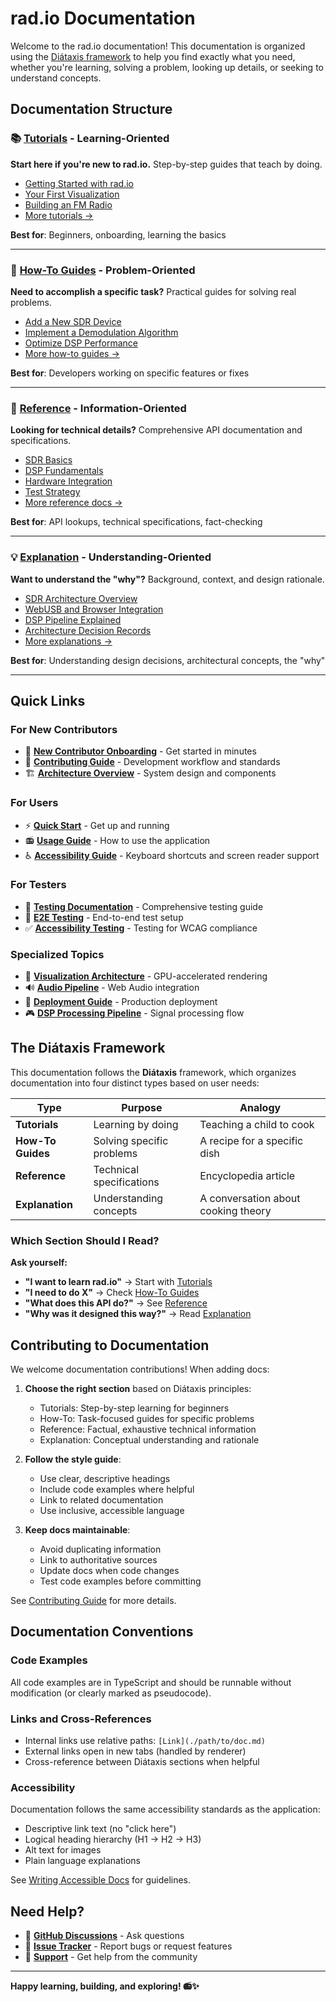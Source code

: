 # rad.io Documentation

Welcome to the rad.io documentation! This documentation is organized using the [Diátaxis framework](https://diataxis.fr/) to help you find exactly what you need, whether you're learning, solving a problem, looking up details, or seeking to understand concepts.

## Documentation Structure

### 📚 [Tutorials](./tutorials/) - Learning-Oriented

**Start here if you're new to rad.io.** Step-by-step guides that teach by doing.

- [Getting Started with rad.io](./tutorials/01-getting-started.md)
- [Your First Visualization](./tutorials/02-first-visualization.md)
- [Building an FM Radio](./tutorials/03-fm-radio-receiver.md)
- [More tutorials →](./tutorials/)

**Best for**: Beginners, onboarding, learning the basics

---

### 🔧 [How-To Guides](./how-to/) - Problem-Oriented

**Need to accomplish a specific task?** Practical guides for solving real problems.

- [Add a New SDR Device](./how-to/add-new-sdr-device.md)
- [Implement a Demodulation Algorithm](./how-to/implement-demodulation.md)
- [Optimize DSP Performance](./how-to/optimize-dsp-performance.md)
- [More how-to guides →](./how-to/)

**Best for**: Developers working on specific features or fixes

---

### 📖 [Reference](./reference/) - Information-Oriented

**Looking for technical details?** Comprehensive API documentation and specifications.

- [SDR Basics](./reference/sdr-basics.md)
- [DSP Fundamentals](./reference/dsp-fundamentals.md)
- [Hardware Integration](./reference/hardware-integration.md)
- [Test Strategy](./reference/test-strategy.md)
- [More reference docs →](./reference/)

**Best for**: API lookups, technical specifications, fact-checking

---

### 💡 [Explanation](./explanation/) - Understanding-Oriented

**Want to understand the "why"?** Background, context, and design rationale.

- [SDR Architecture Overview](./explanation/sdr-architecture-overview.md)
- [WebUSB and Browser Integration](./explanation/webusb-browser-integration.md)
- [DSP Pipeline Explained](./explanation/dsp-pipeline-explained.md)
- [Architecture Decision Records](./decisions/)
- [More explanations →](./explanation/)

**Best for**: Understanding design decisions, architectural concepts, the "why"

---

## Quick Links

### For New Contributors
- 🚀 **[New Contributor Onboarding](./ONBOARDING.md)** - Get started in minutes
- 📝 **[Contributing Guide](../CONTRIBUTING.md)** - Development workflow and standards
- 🏗️ **[Architecture Overview](../ARCHITECTURE.md)** - System design and components

### For Users
- ⚡ **[Quick Start](../README.md#quick-start)** - Get up and running
- 📻 **[Usage Guide](../README.md#usage-guide)** - How to use the application
- ♿ **[Accessibility Guide](../ACCESSIBILITY.md)** - Keyboard shortcuts and screen reader support

### For Testers
- 🧪 **[Testing Documentation](./testing/)** - Comprehensive testing guide
- 🎯 **[E2E Testing](./e2e-tests.md)** - End-to-end test setup
- ✅ **[Accessibility Testing](./ACCESSIBILITY-TESTING-GUIDE.md)** - Testing for WCAG compliance

### Specialized Topics
- 🎨 **[Visualization Architecture](./VISUALIZATION_ARCHITECTURE.md)** - GPU-accelerated rendering
- 🔊 **[Audio Pipeline](./reference/audio-demodulation-pipeline.md)** - Web Audio integration
- 🚀 **[Deployment Guide](./DEPLOYMENT.md)** - Production deployment
- 🎮 **[DSP Processing Pipeline](./dsp-processing-pipeline.md)** - Signal processing flow

## The Diátaxis Framework

This documentation follows the **Diátaxis** framework, which organizes documentation into four distinct types based on user needs:

| Type | Purpose | Analogy |
|------|---------|---------|
| **Tutorials** | Learning by doing | Teaching a child to cook |
| **How-To Guides** | Solving specific problems | A recipe for a specific dish |
| **Reference** | Technical specifications | Encyclopedia article |
| **Explanation** | Understanding concepts | A conversation about cooking theory |

### Which Section Should I Read?

**Ask yourself:**

- **"I want to learn rad.io"** → Start with [Tutorials](./tutorials/)
- **"I need to do X"** → Check [How-To Guides](./how-to/)
- **"What does this API do?"** → See [Reference](./reference/)
- **"Why was it designed this way?"** → Read [Explanation](./explanation/)

## Contributing to Documentation

We welcome documentation contributions! When adding docs:

1. **Choose the right section** based on Diátaxis principles:
   - Tutorials: Step-by-step learning for beginners
   - How-To: Task-focused guides for specific problems
   - Reference: Factual, exhaustive technical information
   - Explanation: Conceptual understanding and rationale

2. **Follow the style guide**:
   - Use clear, descriptive headings
   - Include code examples where helpful
   - Link to related documentation
   - Use inclusive, accessible language

3. **Keep docs maintainable**:
   - Avoid duplicating information
   - Link to authoritative sources
   - Update docs when code changes
   - Test code examples before committing

See [Contributing Guide](../CONTRIBUTING.md) for more details.

## Documentation Conventions

### Code Examples

All code examples are in TypeScript and should be runnable without modification (or clearly marked as pseudocode).

### Links and Cross-References

- Internal links use relative paths: `[Link](./path/to/doc.md)`
- External links open in new tabs (handled by renderer)
- Cross-reference between Diátaxis sections when helpful

### Accessibility

Documentation follows the same accessibility standards as the application:
- Descriptive link text (no "click here")
- Logical heading hierarchy (H1 → H2 → H3)
- Alt text for images
- Plain language explanations

See [Writing Accessible Docs](../CONTRIBUTING.md#writing-accessible-docs-in-this-repo) for guidelines.

## Need Help?

- 💬 **[GitHub Discussions](https://github.com/alexthemitchell/rad.io/discussions)** - Ask questions
- 🐛 **[Issue Tracker](https://github.com/alexthemitchell/rad.io/issues)** - Report bugs or request features
- 📧 **[Support](../SUPPORT.md)** - Get help from the community

---

**Happy learning, building, and exploring! 📻✨**
